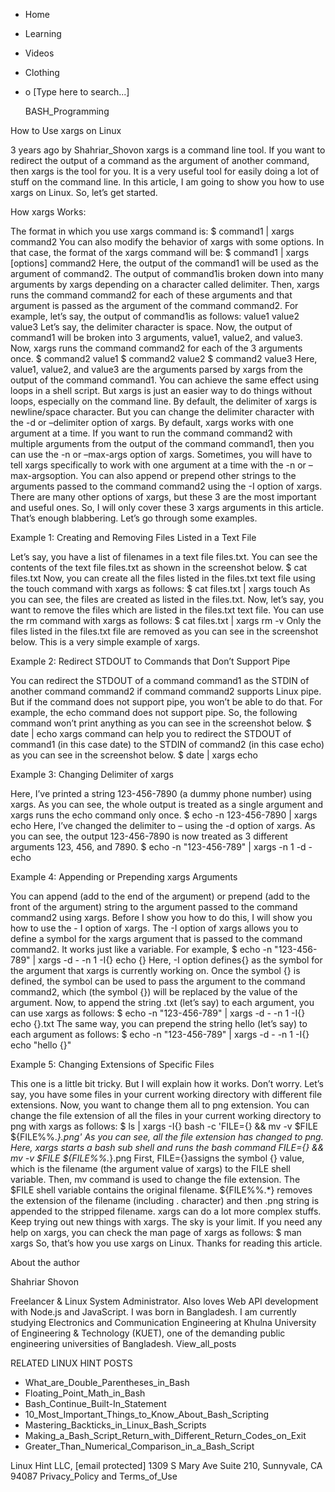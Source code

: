 





















































* Home
* Learning
* Videos
* Clothing
*
  o [Type here to search...]


   BASH_Programming


How to Use xargs on Linux

3 years ago
by Shahriar_Shovon
xargs is a command line tool. If you want to redirect the output of a command
as the argument of another command, then xargs is the tool for you. It is a
very useful tool for easily doing a lot of stuff on the command line. In this
article, I am going to show you how to use xargs on Linux. So, let’s get
started.

How xargs Works:

The format in which you use xargs command is:
$ command1 | xargs command2
You can also modify the behavior of xargs with some options. In that case, the
format of the xargs command will be:
$ command1 | xargs [options] command2
Here, the output of the command1 will be used as the argument of command2. The
output of command1is broken down into many arguments by xargs depending on a
character called delimiter. Then, xargs runs the command command2 for each of
these arguments and that argument is passed as the argument of the command
command2.
For example, let’s say, the output of command1is as follows:
value1 value2 value3
Let’s say, the delimiter character is space. Now, the output of command1 will
be broken into 3 arguments, value1, value2, and value3.
Now, xargs runs the command command2 for each of the 3 arguments once.
$ command2 value1
$ command2 value2
$ command2 value3
Here, value1, value2, and value3 are the arguments parsed by xargs from the
output of the command command1.
You can achieve the same effect using loops in a shell script. But xargs is
just an easier way to do things without loops, especially on the command line.
By default, the delimiter of xargs is newline/space character. But you can
change the delimiter character with the -d or –delimiter option of xargs.
By default, xargs works with one argument at a time. If you want to run the
command command2 with multiple arguments from the output of the command
command1, then you can use the -n or –max-args option of xargs. Sometimes, you
will have to tell xargs specifically to work with one argument at a time with
the -n or –max-argsoption.
You can also append or prepend other strings to the arguments passed to the
command command2 using the -I option of xargs.
There are many other options of xargs, but these 3 are the most important and
useful ones. So, I will only cover these 3 xargs arguments in this article.
That’s enough blabbering. Let’s go through some examples.

Example 1: Creating and Removing Files Listed in a Text File

Let’s say, you have a list of filenames in a text file files.txt.
You can see the contents of the text file files.txt as shown in the screenshot
below.
$ cat files.txt
Now, you can create all the files listed in the files.txt text file using the
touch command with xargs as follows:
$ cat files.txt | xargs touch
As you can see, the files are created as listed in the files.txt.
Now, let’s say, you want to remove the files which are listed in the files.txt
text file. You can use the rm command with xargs as follows:
$ cat files.txt | xargs rm -v
Only the files listed in the files.txt file are removed as you can see in the
screenshot below.
This is a very simple example of xargs.

Example 2: Redirect STDOUT to Commands that Don’t Support Pipe

You can redirect the STDOUT of a command command1 as the STDIN of another
command command2 if command command2 supports Linux pipe. But if the command
does not support pipe, you won’t be able to do that.
For example, the echo command does not support pipe. So, the following command
won’t print anything as you can see in the screenshot below.
$ date | echo
xargs command can help you to redirect the STDOUT of command1 (in this case
date) to the STDIN of command2 (in this case echo) as you can see in the
screenshot below.
$ date | xargs echo

Example 3: Changing Delimiter of xargs

Here, I’ve printed a string 123-456-7890 (a dummy phone number) using xargs. As
you can see, the whole output is treated as a single argument and xargs runs
the echo command only once.
$ echo -n 123-456-7890 | xargs echo
Here, I’ve changed the delimiter to – using the -d option of xargs. As you can
see, the output 123-456-7890 is now treated as 3 different arguments 123, 456,
and 7890.
$ echo -n "123-456-789" | xargs -n 1 -d - echo

Example 4: Appending or Prepending xargs Arguments

You can append (add to the end of the argument) or prepend (add to the front of
the argument) string to the argument passed to the command command2 using
xargs. Before I show you how to do this, I will show you how to use the -
I option of xargs.
The -I option of xargs allows you to define a symbol for the xargs argument
that is passed to the command command2. It works just like a variable.
For example,
$ echo -n "123-456-789" | xargs -d - -n 1 -I{} echo {}
Here, -I option defines{} as the symbol for the argument that xargs is
currently working on. Once the symbol {} is defined, the symbol can be used to
pass the argument to the command command2, which (the symbol {}) will be
replaced by the value of the argument.
Now, to append the string .txt (let’s say) to each argument, you can use xargs
as follows:
$ echo -n "123-456-789" | xargs -d - -n 1 -I{} echo {}.txt
The same way, you can prepend the string hello (let’s say) to each argument as
follows:
$ echo -n "123-456-789" | xargs -d - -n 1 -I{} echo "hello {}"

Example 5: Changing Extensions of Specific Files

This one is a little bit tricky. But I will explain how it works. Don’t worry.
Let’s say, you have some files in your current working directory with different
file extensions. Now, you want to change them all to png extension.
You can change the file extension of all the files in your current working
directory to png with xargs as follows:
$ ls | xargs -I{} bash -c 'FILE={} && mv -v $FILE ${FILE%%.*}.png'
As you can see, all the file extension has changed to png.
Here, xargs starts a bash sub shell and runs the bash command
FILE={} && mv -v $FILE ${FILE%%.*}.png
First, FILE={}assigns the symbol {} value, which is the filename (the argument
value of xargs) to the FILE shell variable.
Then, mv command is used to change the file extension.
The $FILE shell variable contains the original filename.
${FILE%%.*} removes the extension of the filename (including . character) and
then .png string is appended to the stripped filename.
xargs can do a lot more complex stuffs. Keep trying out new things with xargs.
The sky is your limit.
If you need any help on xargs, you can check the man page of xargs as follows:
$ man xargs
So, that’s how you use xargs on Linux. Thanks for reading this article.


About the author


Shahriar Shovon

Freelancer & Linux System Administrator. Also loves Web API development with
Node.js and JavaScript. I was born in Bangladesh. I am currently studying
Electronics and Communication Engineering at Khulna University of Engineering &
Technology (KUET), one of the demanding public engineering universities of
Bangladesh.
View_all_posts

RELATED LINUX HINT POSTS


* What_are_Double_Parentheses_in_Bash
* Floating_Point_Math_in_Bash
* Bash_Continue_Built-In_Statement
* 10_Most_Important_Things_to_Know_About_Bash_Scripting
* Mastering_Backticks_in_Linux_Bash_Scripts
* Making_a_Bash_Script_Return_with_Different_Return_Codes_on_Exit
* Greater_Than_Numerical_Comparison_in_a_Bash_Script

Linux Hint LLC, [email protected]
1309 S Mary Ave Suite 210, Sunnyvale, CA 94087
 Privacy_Policy and Terms_of_Use

